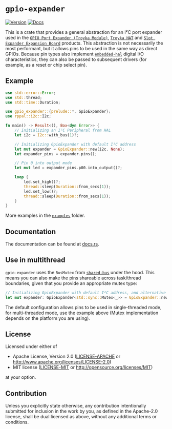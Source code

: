 `gpio-expander`
===============
[![Version](https://img.shields.io/crates/v/gpio-expander.svg)](https://crates.io/crates/gpio-expander)
[![Docs](https://docs.rs/gpio-expander/badge.svg)](https://docs.rs/gpio-expander)

This is a crate that provides a general abstraction for an I²C port expander used in the [`GPIO Port Expander (Troyka Module)`], [`Troyka HAT`] and [`Slot Expander Expansion Board`] products. This abstraction is not necessarily the most performant, but it allows pins to be used in the same way as direct GPIOs. Because pin types also implement [`embedded-hal`] digital I/O characteristics, they can also be passed to subsequent drivers (for example, as a reset or chip select pin).

## Example

```rust
use std::error::Error;
use std::thread;
use std::time::Duration;

use gpio_expander::{prelude::*, GpioExpander};
use rppal::i2c::I2c;

fn main() -> Result<(), Box<dyn Error>> {
    // Initializing an I²C Peripheral from HAL
    let i2c = I2c::with_bus(1)?;

    // Initializing GpioExpander with default I²C address
    let mut expander = GpioExpander::new(i2c, None);
    let expander_pins = expander.pins();

    // Pin 0 into output mode
    let mut led = expander_pins.p00.into_output()?;

    loop {
        led.set_high()?;
        thread::sleep(Duration::from_secs(1));
        led.set_low()?;
        thread::sleep(Duration::from_secs(1));
    }
}
```

More examples in the [`examples`] folder.

## Documentation

The documentation can be found at [docs.rs](https://docs.rs/gpio-expander/).

## Use in multithread

`gpio-expander` uses the `BusMutex` from [`shared-bus`] under the hood.  This means
you can also make the pins shareable across task/thread boundaries, given that
you provide an appropriate mutex type:

```rust
// Initializing GpioExpander with default I²C address, and alternative Mutex
let mut expander: GpioExpander<std::sync::Mutex<_>> = GpioExpander::new(i2c, None);
```

The default configuration allows pins to be used in single-threaded mode, for multi-threaded mode, use the example above (Mutex implementation depends on the platform you are using).

## License

Licensed under either of

 * Apache License, Version 2.0
   ([LICENSE-APACHE](LICENSE-APACHE) or <http://www.apache.org/licenses/LICENSE-2.0>)
 * MIT license
   ([LICENSE-MIT](LICENSE-MIT) or <http://opensource.org/licenses/MIT>)

at your option.

## Contribution

Unless you explicitly state otherwise, any contribution intentionally submitted
for inclusion in the work by you, as defined in the Apache-2.0 license, shall be
dual licensed as above, without any additional terms or conditions.

[`embedded-hal`]: https://docs.rs/embedded-hal/~0.2
[`shared-bus`]: https://crates.io/crates/shared-bus
[`GPIO Port Expander (Troyka Module)`]: https://amperka.ru/product/troyka-gpio-expander
[`Troyka HAT`]: https://amperka.com/modules/troyka-hat
[`Slot Expander Expansion Board`]: https://amperka.ru/product/slot-expander
[`examples`]: https://github.com/amperka/gpio-expander-rs/tree/main/examples